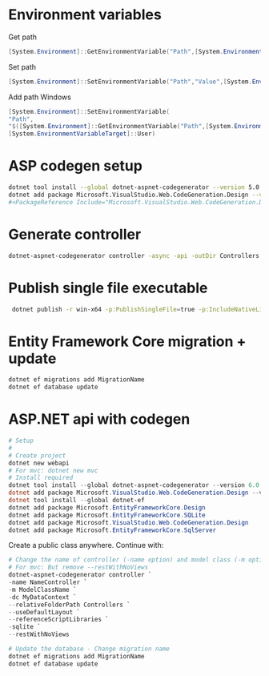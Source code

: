 # Environment variables
Get path
```ps1
[System.Environment]::GetEnvironmentVariable("Path",[System.EnvironmentVariableTarget]::User)
```

Set path
```ps1
[System.Environment]::SetEnvironmentVariable("Path","Value",[System.EnvironmentVariableTarget]::User)
```

Add path Windows
```ps1
[System.Environment]::SetEnvironmentVariable(
"Path",
"$([System.Environment]::GetEnvironmentVariable("Path",[System.EnvironmentVariableTarget]::User));NewValue",
[System.EnvironmentVariableTarget]::User)
```

# ASP codegen setup

```sh
dotnet tool install --global dotnet-aspnet-codegenerator --version 5.0.2
dotnet add package Microsoft.VisualStudio.Web.CodeGeneration.Design --version 5.0.2
#<PackageReference Include="Microsoft.VisualStudio.Web.CodeGeneration.Design" Version="5.0.2" />
```
# Generate controller

```sh
dotnet-aspnet-codegenerator controller -async -api -outDir Controllers -name MyController
```

# Publish single file executable
```sh
 dotnet publish -r win-x64 -p:PublishSingleFile=true -p:IncludeNativeLibrariesForSelfExtract=true --self-contained true
```

# Entity Framework Core migration + update

```sh
dotnet ef migrations add MigrationName
dotnet ef database update
```


# ASP.NET api with codegen
```ps1
# Setup
#
# Create project
dotnet new webapi
# For mvc: dotnet new mvc
# Install required
dotnet tool install --global dotnet-aspnet-codegenerator --version 6.0.2
dotnet add package Microsoft.VisualStudio.Web.CodeGeneration.Design --version 6.0.2
dotnet tool install --global dotnet-ef
dotnet add package Microsoft.EntityFrameworkCore.Design
dotnet add package Microsoft.EntityFrameworkCore.SQLite
dotnet add package Microsoft.VisualStudio.Web.CodeGeneration.Design
dotnet add package Microsoft.EntityFrameworkCore.SqlServer
```

Create a public class anywhere. Continue with:
```ps1
# Change the name of controller (-name option) and model class (-m option)
# For mvc: But remove --restWithNoViews
dotnet-aspnet-codegenerator controller `
-name NameController `
-m ModelClassName `
-dc MyDataContext `
--relativeFolderPath Controllers `
--useDefaultLayout `
--referenceScriptLibraries `
-sqlite `
--restWithNoViews

# Update the database - Change migration name
dotnet ef migrations add MigrationName
dotnet ef database update
```
